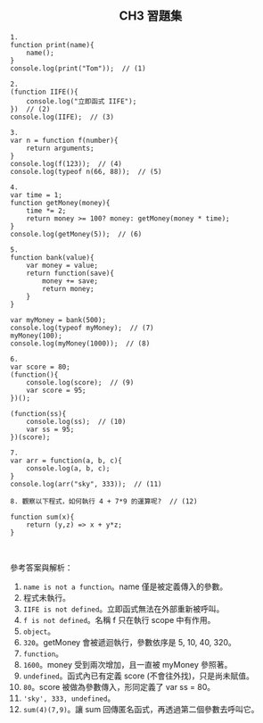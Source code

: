 <h2 align="center">CH3 習題集</h2>

```
1.
function print(name){
    name();
}
console.log(print("Tom"));  // (1)
```
```
2.
(function IIFE(){
    console.log("立即函式 IIFE");
})  // (2)
console.log(IIFE);  // (3)
```
```
3.
var n = function f(number){
    return arguments;
}
console.log(f(123));  // (4)
console.log(typeof n(66, 88));  // (5)
```
```
4.
var time = 1;
function getMoney(money){
    time *= 2;
    return money >= 100? money: getMoney(money * time);
}
console.log(getMoney(5));  // (6)
```
```
5.
function bank(value){
    var money = value;
    return function(save){
        money += save;
        return money;
    }
}

var myMoney = bank(500);
console.log(typeof myMoney);  // (7)
myMoney(100);
console.log(myMoney(1000));  // (8)
```
```
6.
var score = 80;
(function(){
    console.log(score);  // (9)
    var score = 95;
})();

(function(ss){
    console.log(ss);  // (10)
    var ss = 95;
})(score);
```
```
7.
var arr = function(a, b, c){
    console.log(a, b, c);
}
console.log(arr("sky", 333));  // (11)
```
```
8. 觀察以下程式，如何執行 4 + 7*9 的運算呢?  // (12)

function sum(x){
    return (y,z) => x + y*z;
}
```
<br>

參考答案與解析：
1. `name is not a function`。name 僅是被定義傳入的參數。
2. 程式未執行。
3. `IIFE is not defined`。立即函式無法在外部重新被呼叫。
4. `f is not defined`。名稱 f 只在執行 scope 中有作用。
5. `object`。
6. `320`。getMoney 會被遞迴執行，參數依序是 5, 10, 40, 320。
7. `function`。
8. `1600`。money 受到兩次增加，且一直被 myMoney 參照著。
9. `undefined`。函式內已有定義 score (不會往外找)，只是尚未賦值。
10. `80`。score 被做為參數傳入，形同定義了 var ss = 80。
11. `'sky', 333, undefined`。
12. `sum(4)(7,9)`。讓 sum 回傳匿名函式，再透過第二個參數去呼叫它。

